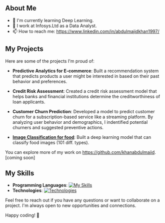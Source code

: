 ## About Me

- 🌱 I'm currently learning Deep Learning.
- 💼 I work at Infosys.Ltd as a Data Analyst.
- 📫 How to reach me: https://www.linkedin.com/in/abdulmajidkhan1997/

## My Projects

Here are some of the projects I'm proud of:

- **Predictive Analytics for E-commerce**: Built a recommendation system that predicts products a user might be interested in based on their past behavior and preferences.

- **Credit Risk Assessment**: Created a credit risk assessment model that helps banks and financial institutions determine the creditworthiness of loan applicants.
   
- **Customer Churn Prediction**: Developed a model to predict customer churn for a subscription-based service like a streaming platform. By analyzing user behavior and demographics, I indentified potential churners and suggested preventive actions.

- [**Image Classification for food**](https://github.com/khanabdulmajid/tensorflow_deep_learning/blob/main/07_Project_1_Food_Vision.ipynb): Built a deep learning model that can classify food images (101 diff. types).

You can explore more of my work on https://github.com/khanabdulmajid. [coming soon]

## My Skills

- **Programming Languages**: [![My Skills](https://skillicons.dev/icons?i=python,cpp,java)](https://linkedin.com/AbdulMajidKhan1997)
- **Technologies**: [![Technologies](https://skillicons.dev/icons?i=tensorflow,django,mysql)]([https://skillicons.dev](https://linkedin.com/AbdulMajidKhan1997))

Feel free to reach out if you have any questions or want to collaborate on a project. I'm always open to new opportunities and connections.

Happy coding! 🚀
